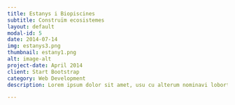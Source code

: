 ```yaml
---
title: Estanys i Biopiscines
subtitle: Construïm ecosistemes
layout: default
modal-id: 5
date: 2014-07-14
img: estanys3.png
thumbnail: estany1.png
alt: image-alt
project-date: April 2014
client: Start Bootstrap
category: Web Development
description: Lorem ipsum dolor sit amet, usu cu alterum nominavi lobortis. At duo novum diceret. Tantas apeirian vix et, usu sanctus postulant inciderint ut, populo diceret necessitatibus in vim. Cu eum dicam feugiat noluisse.

---
```

